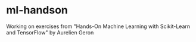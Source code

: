 # ml-handson
Working on exercises from "Hands-On Machine Learning with Scikit-Learn and TensorFlow" by Aurelien Geron
